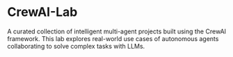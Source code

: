 # CrewAI-Lab
A curated collection of intelligent multi-agent projects built using the CrewAI framework. This lab explores real-world use cases of autonomous agents collaborating to solve complex tasks with LLMs.
